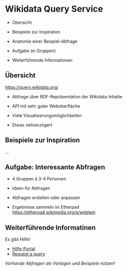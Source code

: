 # Wikidata Query Service

* Übersicht

* Beispiele zur Inspiration

* Anatomie einer Beispiel-Abfrage

* Aufgabe (in Gruppen)

* Weiterführende Informationen

## Übersicht

<https://query.wikidata.org/>

* Abfrage über RDF-Repräsentation der Wikidata-Inhalte

* API mit sehr guter Weboberfläche

* Viele Visualisierungsmöglichkeiten

* Etwas zeitverzögert

## Beispiele zur Inspiration

...

## Aufgabe: Interessante Abfragen

* 4 Gruppen á 3-4 Personen

* Ideen für Abfragen

* Abfragen erstellen oder anpassen

* Ergebnisse sammeln im Etherpad <https://etherpad.wikimedia.org/p/wdglam>

## Weiterführende Informatinen
  
Es gibt Hilfe!

* [Hilfe-Portal](https://www.wikidata.org/wiki/Wikidata:SPARQL_query_service/Wikidata_Query_Help)
* [Request a query](https://www.wikidata.org/wiki/Wikidata:Request_a_query)

*Vorhande Abfragen als Vorlagen und Beispiele nutzen!*

